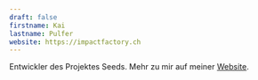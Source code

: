 ```yaml
---
draft: false
firstname: Kai
lastname: Pulfer
website: https://impactfactory.ch
---
```


Entwickler des Projektes Seeds. Mehr zu mir auf meiner [Website](https://impactfactory.ch/de/kai-pulfer).

